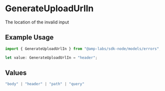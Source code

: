 # GenerateUploadUrlIn

The location of the invalid input

## Example Usage

```typescript
import { GenerateUploadUrlIn } from "@amp-labs/sdk-node/models/errors";

let value: GenerateUploadUrlIn = "header";
```

## Values

```typescript
"body" | "header" | "path" | "query"
```